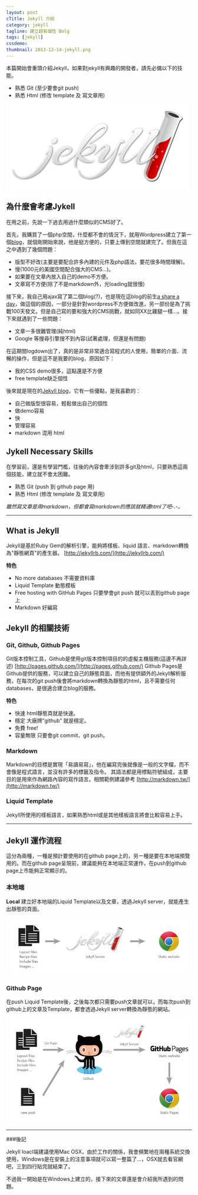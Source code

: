 ```yaml
---
layout: post
cTitle: Jekyll 介紹
category: jekyll
tagline: 建立超有個性 Bolg
tags: [jekyll]
cssdemo: 
thumbnail: 2013-12-14-jekyll.png
---
```

本篇開始會重頭介紹Jekyll，如果對jekyll有興趣的開發者，請先必備以下的技能。

- 熟悉 Git (至少要會git push)
- 熟悉 Html (修改 template 及 寫文章用)

<!-- more -->

![jekyll](/images/2013-12-14-jekyll.png)

## 為什麼會考慮Jykell
在用之前，先說一下過去用過什麼類似的CMS好了。

首先，我購買了一個php空間，什麼都不會的情況下，就用Wordpress建立了第一個[blog](http://www.f2e.wcc.tw/)，就個剛開始來說，他是挺方便的，只要上傳到空間就建完了。但我在這之中遇到了幾個問題：

- 版型不好改(主要是要配合許多內建的元件及php語法，要花很多時間理解)。
- 慢(1000元的美國空間配合強大的CMS...)。
- 如果要在文章內放入自己的demo不方便。
- 文章寫不方便(除了不是markdown外，光loading就很慢)

接下來，我自己用ajax寫了第二個blog(?)，也是現在這blog的前生[a share a day](http://ashareaday.wcc.tw/)，做這個的原因，一部分是針對wordpress不方便做改進，另一部份是為了挑戰100天發文。但是自己寫的要和強大的CMS挑戰，就如同XX比雞腿一樣...。接下來就遇到了一些問題：

- 文章一多很難管理(純html)
- Google 等搜尋引擎搜不到內容(試著處理，但還是有問題)

在這期間logdown出了，真的是非常非常適合寫程式的人使用，簡單的介面、流暢的操作，但是這不是我要的blog，原因如下：

- 我的CSS demo很多，這點還是不方便
- free template缺乏個性

後來就是現在的[Jekyll blog](http://wcc723.github.io/)，它有一些優點，是我喜歡的：

- 自己做版型很容易，輕鬆做出自己的個性
- 做demo容易
- 快
- 管理容易
- markdown 混用 html 

## Jykell Necessary Skills
在學習前，還是有學習門檻，往後的內容會牽涉到許多git及html，只要熟悉這兩個技能，建立就不會太困難。

- 熟悉 Git (push 到 github page 用)
- 熟悉 Html (修改 template 及 寫文章用)

*雖然寫文章是用markdown，但都會寫markdown的應該就精通html了吧-.-。*

----------

## What is Jekyll
Jekyll是基於Ruby Gem的解析引擎，能夠將樣板、liquid 語言、markdown轉換為"靜態網頁"的產生器。
[http://jekyllrb.com/](http://jekyllrb.com/)

**特色**
- No more databases 不需要資料庫
- Liquid Template 動態模板
- Free hosting with GitHub Pages 只要學會git push 就可以丟到github page上
- Markdown 好編寫

## Jekyll 的相關技術

### Git, Github, Github Pages
Git版本控制工具，Github是使用git版本控制項目的的虛擬主機服務(這邊不再詳述)
[http://pages.github.com/](http://pages.github.com/)
Github Pages是Github提供的服務，可以建立自己的靜態頁面，而他有提供額外的Jekyll解析服務，在每次的git push後會將markdown轉換為靜態的html，且不需要任何databases，是很適合建立blog的服務。

**特色**
- 快速 html靜態頁就是快速。
- 穩定 大廠牌”github” 就是穩定。
- 免費 free!
- 容量無限 只要會git commit、git push。

### Markdown
Markdown的目標是實現「易讀易寫」，他在編寫完後就像是一般的文字檔，而不會像是程式語言，並沒有許多的標籤及指令。
其語法都是用標點符號組成，主要目的是用來作為網路內容的寫作語言。相關範例建議參考 [http://markdown.tw/](http://markdown.tw/)

### Liquid Template
Jekyll所使用的樣板語言，如果熟悉html或是其他樣板語言將會比較容易上手。

-------------------
## Jekyll 運作流程

這分為兩種，一種是預計要使用的在github page上的，另一種是要在本地端預覽用的。而在github page呈現前，建議能夠在本地端正常運作，在push到github page上市能夠正常顯示的。

### 本地端
**Local** 建立好本地端的Liquid Template以及文章，透過Jekyll server，就能產生出靜態的頁面。

![Jekyll 流程1](/images/2014-01-04jekyll-flow-01.png)

### Github Page
在push Liquid Template後，之後每次都只需要push文章就可以，而每次push到github上的文章及Template，都會透過Jekyll server轉換為靜態的網站。

![Jekyll 流程2](/images/2014-01-04jekyll-flow-02.png)

--------------
###後記

Jekyll loacl端建議使用Mac OSX，由於工作的關係，我會頻繁地在兩種系統交換使用，Windows是在安裝上的注意事項就可以寫一整篇了...，OSX就去看官網吧，三到四行貼完就結束了。

不過我一開始是在Windows上建立的，接下來的文章還是會介紹我所遇到的問題。

